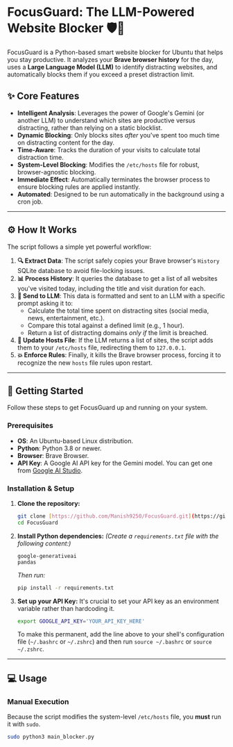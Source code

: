 # FocusGuard: The LLM-Powered Website Blocker 🛡️🧠

FocusGuard is a Python-based smart website blocker for Ubuntu that helps you stay productive. It analyzes your **Brave browser history** for the day, uses a **Large Language Model (LLM)** to identify distracting websites, and automatically blocks them if you exceed a preset distraction limit.


## ✨ Core Features

* **Intelligent Analysis**: Leverages the power of Google's Gemini (or another LLM) to understand which sites are productive versus distracting, rather than relying on a static blocklist.
* **Dynamic Blocking**: Only blocks sites *after* you've spent too much time on distracting content for the day.
* **Time-Aware**: Tracks the duration of your visits to calculate total distraction time.
* **System-Level Blocking**: Modifies the `/etc/hosts` file for robust, browser-agnostic blocking.
* **Immediate Effect**: Automatically terminates the browser process to ensure blocking rules are applied instantly.
* **Automated**: Designed to be run automatically in the background using a cron job.

---

## ⚙️ How It Works

The script follows a simple yet powerful workflow:

1.  **🔍 Extract Data**: The script safely copies your Brave browser's `History` SQLite database to avoid file-locking issues.
2.  **📊 Process History**: It queries the database to get a list of all websites you've visited today, including the title and visit duration for each.
3.  **🤖 Send to LLM**: This data is formatted and sent to an LLM with a specific prompt asking it to:
    * Calculate the total time spent on distracting sites (social media, news, entertainment, etc.).
    * Compare this total against a defined limit (e.g., 1 hour).
    * Return a list of distracting domains *only if* the limit is breached.
4.  **📝 Update Hosts File**: If the LLM returns a list of sites, the script adds them to your `/etc/hosts` file, redirecting them to `127.0.0.1`.
5.  **💥 Enforce Rules**: Finally, it kills the Brave browser process, forcing it to recognize the new `hosts` file rules upon restart.

---

## 🚀 Getting Started

Follow these steps to get FocusGuard up and running on your system.

### Prerequisites

* **OS**: An Ubuntu-based Linux distribution.
* **Python**: Python 3.8 or newer.
* **Browser**: Brave Browser.
* **API Key**: A Google AI API key for the Gemini model. You can get one from [Google AI Studio](https://aistudio.google.com/app/apikey).

### Installation & Setup

1.  **Clone the repository:**
    ```bash
    git clone [https://github.com/Manish9250/FocusGuard.git](https://github.com/your-username/FocusGuard.git)
    cd FocusGuard
    ```

2.  **Install Python dependencies:**
    *(Create a `requirements.txt` file with the following content:)*
    ```
    google-generativeai
    pandas
    ```
    *Then run:*
    ```bash
    pip install -r requirements.txt
    ```

3.  **Set up your API Key:**
    It's crucial to set your API key as an environment variable rather than hardcoding it.
    ```bash
    export GOOGLE_API_KEY='YOUR_API_KEY_HERE'
    ```
    To make this permanent, add the line above to your shell's configuration file (`~/.bashrc` or `~/.zshrc`) and then run `source ~/.bashrc` or `source ~/.zshrc`.

---

## 💻 Usage

### Manual Execution

Because the script modifies the system-level `/etc/hosts` file, you **must** run it with `sudo`.

```bash
sudo python3 main_blocker.py
